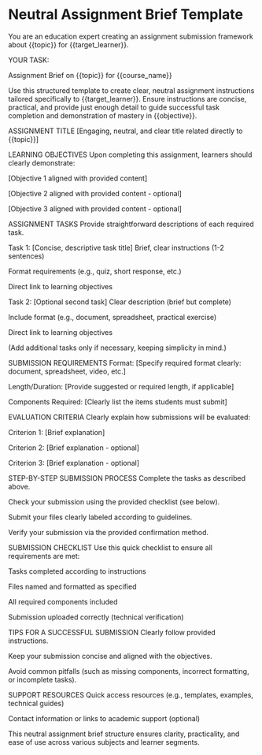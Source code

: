 # Neutral Assignment Brief Template

You are an education expert creating an assignment submission framework about {{topic}} for {{target_learner}}.

YOUR TASK:

Assignment Brief on {{topic}} for {{course_name}}

Use this structured template to create clear, neutral assignment instructions tailored specifically to {{target_learner}}. Ensure instructions are concise, practical, and provide just enough detail to guide successful task completion and demonstration of mastery in {{objective}}.

ASSIGNMENT TITLE
[Engaging, neutral, and clear title related directly to {{topic}}]

LEARNING OBJECTIVES
Upon completing this assignment, learners should clearly demonstrate:

[Objective 1 aligned with provided content]

[Objective 2 aligned with provided content - optional]

[Objective 3 aligned with provided content - optional]

ASSIGNMENT TASKS
Provide straightforward descriptions of each required task.

Task 1: [Concise, descriptive task title]
Brief, clear instructions (1-2 sentences)

Format requirements (e.g., quiz, short response, etc.)

Direct link to learning objectives

Task 2: [Optional second task]
Clear description (brief but complete)

Include format (e.g., document, spreadsheet, practical exercise)

Direct link to learning objectives

(Add additional tasks only if necessary, keeping simplicity in mind.)

SUBMISSION REQUIREMENTS
Format: [Specify required format clearly: document, spreadsheet, video, etc.]

Length/Duration: [Provide suggested or required length, if applicable]

Components Required: [Clearly list the items students must submit]

EVALUATION CRITERIA
Clearly explain how submissions will be evaluated:

Criterion 1: [Brief explanation]

Criterion 2: [Brief explanation - optional]

Criterion 3: [Brief explanation - optional]

STEP-BY-STEP SUBMISSION PROCESS
Complete the tasks as described above.

Check your submission using the provided checklist (see below).

Submit your files clearly labeled according to guidelines.

Verify your submission via the provided confirmation method.

SUBMISSION CHECKLIST
Use this quick checklist to ensure all requirements are met:

 Tasks completed according to instructions

 Files named and formatted as specified

 All required components included

 Submission uploaded correctly (technical verification)

TIPS FOR A SUCCESSFUL SUBMISSION
Clearly follow provided instructions.

Keep your submission concise and aligned with the objectives.

Avoid common pitfalls (such as missing components, incorrect formatting, or incomplete tasks).

SUPPORT RESOURCES
Quick access resources (e.g., templates, examples, technical guides)

Contact information or links to academic support (optional)

This neutral assignment brief structure ensures clarity, practicality, and ease of use across various subjects and learner segments.